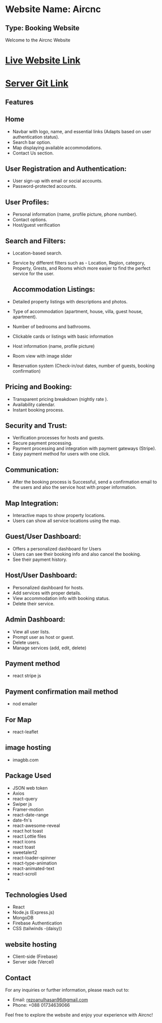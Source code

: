 # Website Name: Aircnc
## Type: Booking Website
Welcome to the  Aircnc  Website

# [Live Website Link](https://aircnc-965be.firebaseapp.com/)
# [Server Git Link ](https://github.com/RezoanulHasan/aircnc-server)



## Features 


## Home

- Navbar with logo, name, and essential links (Adapts based on user authentication status).
- Search bar option.
- Map displaying available accommodations.
- Contact Us section.

## User Registration and Authentication:
- User sign-up with email or social  accounts.
- Password-protected accounts.
  
 ## User Profiles:
- Personal information (name, profile picture, phone number).
- Contact options.
- Host/guest verification
  
 ## Search and Filters:
- Location-based search.
- Service by different filters such as - Location, Region, category, Property, Grests, and Rooms  which more easier to find the perfect service for the user.

  ## Accommodation Listings:
- Detailed property listings with descriptions and photos.
- Type of accommodation (apartment, house, villa, guest house, apartment).
- Number of bedrooms and  bathrooms.
- Clickable cards or listings with basic information
- Host information (name, profile picture)
- Room view with image slider
- Reservation system (Check-in/out dates, number of guests, booking confirmation)
  
 ## Pricing and Booking:
- Transparent pricing breakdown (nightly rate ).
- Availability calendar.
- Instant booking  process.

## Security and Trust:
- Verification processes for hosts and guests.
- Secure payment processing.
- Payment processing and integration with payment gateways (Stripe).
- Easy payment method  for users with one click.

 ##  Communication:
-  After the booking process is Successful, send a  confirmation email to the users and also the service host with proper information.

 ## Map Integration:
- Interactive maps to show property locations.
- Users can show all service locations using the map.

 ## Guest/User Dashboard:
- Offers a personalized dashboard for Users
- Users can see their booking info and also cancel the booking.
- See their payment history.

 ## Host/User Dashboard:

- Personalized dashboard for hosts.
- Add services with proper details.
- View accommodation info with booking status.
- Delete their service.
 ## Admin Dashboard:

- View all user lists.
- Prompt user as host or guest.
- Delete users.
- Manage services (add, edit, delete)

## Payment method
- react stripe js

 ## Payment confirmation mail method
  - nod emailer


 ## For Map
- react-leaflet

 ## image hosting
- imagbb.com

## Package Used
- JSON web token
- Axios
- react-query
- Swiper js
- Framer-motion
- react-date-range
- date-fn's
- react-awesome-reveal
- react hot toast
- react Lottie files
- react icons
- react toast
- sweetalert2
- react-loader-spinner
- react-type-animation
- react-animated-text 
- react-scroll
- 
## Technologies Used
- React
- Node.js (Express.js)
- MongoDB
- Firebase Authentication
- CSS (tailwinds -(daisy))


 ## website hosting
 - Client-side (Firebase)
 - Server side (Vercel)

## Contact
For any inquiries or further information, please reach out to:

-  Email:  rezoanulhasan96@gmail.com
-  Phone: +088 01734639066

Feel free to explore the website and enjoy your experience with  Aircnc!
